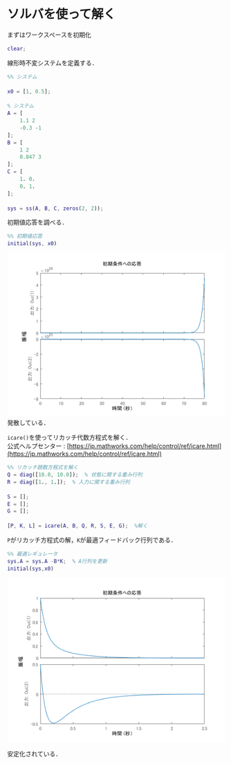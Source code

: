 # ソルバを使って解く
まずはワークスペースを初期化  
```matlab
clear;
```  
線形時不変システムを定義する．  
```matlab
%% システム

x0 = [1, 0.5];

% システム
A = [
    1.1 2
    -0.3 -1
];
B = [
    1 2
    0.847 3
];
C = [
    1. 0.
    0. 1.
];

sys = ss(A, B, C, zeros(2, 2));
```
初期値応答を調べる．  
```matlab
%% 初期値応答
initial(sys, x0)
```
![1](initial.png)  
発散している．  

```icare()```を使ってリカッチ代数方程式を解く．  
公式ヘルプセンター : [https://jp.mathworks.com/help/control/ref/icare.html](https://jp.mathworks.com/help/control/ref/icare.html)

```matlab
%% リカッチ題数方程式を解く
Q = diag([10.0, 10.0]);  % 状態に関する重み行列
R = diag([1., 1.]);  % 入力に関する重み行列

S = [];
E = [];
G = [];

[P, K, L] = icare(A, B, Q, R, S, E, G);  %解く
```
`P`がリカッチ方程式の解，`K`が最適フィードバック行列である．  

```matlab
%% 最適レギュレータ
sys.A = sys.A -B*K;  % A行列を更新
initial(sys,x0)
```
![2](opt.png)  

安定化されている．  
